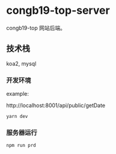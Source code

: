 # congb19-top-server

congb19-top 网站后端。

## 技术栈

koa2, mysql

### 开发环境

example:

http://localhost:8001/api/public/getDate

`yarn dev`

### 服务器运行

`npm run prd`

